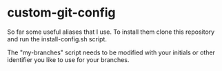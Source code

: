 # custom-git-config

So far some useful aliases that I use. To install them clone this repository and run the install-config.sh script.

The "my-branches" script needs to be modified with your initials or other identifier you like to use for your branches.
